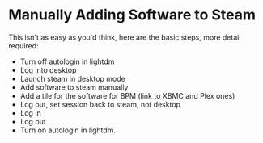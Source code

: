 # Manually Adding Software to Steam
This isn't as easy as you'd think, here are the basic steps, more detail required:

- Turn off autologin in lightdm
- Log into desktop
- Launch steam in desktop mode
- Add software to steam manually
- Add a tile for the software for BPM (link to XBMC and Plex ones)
- Log out, set session back to steam, not desktop
- Log in
- Log out
- Turn on autologin in lightdm.